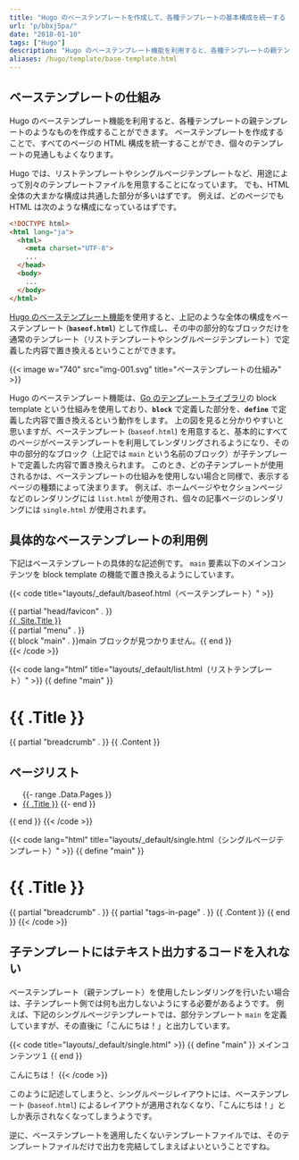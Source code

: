 ```yaml
---
title: "Hugo のベーステンプレートを作成して、各種テンプレートの基本構成を統一する (baseof.html)"
url: "p/bbxj5pa/"
date: "2018-01-10"
tags: ["Hugo"]
description: "Hugo のベーステンプレート機能を利用すると、各種テンプレートの親テンプレートのようなものを作成することができます。ベーステンプレートを作成することで、すべてのページの HTML 構成を統一することができ、個々のテンプレートの見通しもよくなります。"
aliases: /hugo/template/base-template.html
---
```


ベーステンプレートの仕組み
----

Hugo のベーステンプレート機能を利用すると、各種テンプレートの親テンプレートのようなものを作成することができます。
ベーステンプレートを作成することで、すべてのページの HTML 構成を統一することができ、個々のテンプレートの見通しもよくなります。

Hugo では、リストテンプレートやシングルページテンプレートなど、用途によって別々のテンプレートファイルを用意することになっています。
でも、HTML 全体の大まかな構成は共通した部分が多いはずです。
例えば、どのページでも HTML は次のような構成になっているはずです。

```html
<!DOCTYPE html>
<html lang="ja">
  <html>
    <meta charset="UTF-8">
    ...
  </head>
  <body>
    ...
  </body>
</html>
```

[Hugo のベーステンプレート機能](https://gohugo.io/templates/base/)を使用すると、上記のような全体の構成をベーステンプレート (__`baseof.html`__) として作成し、その中の部分的なブロックだけを通常のテンプレート（リストテンプレートやシングルページテンプレート）で定義した内容で置き換えるということができます。

{{< image w="740" src="img-001.svg" title="ベーステンプレートの仕組み" >}}

Hugo のベーステンプレート機能は、[Go のテンプレートライブラリ](https://golang.org/pkg/text/template/)の block template という仕組みを使用しており、__`block`__ で定義した部分を、__`define`__ で定義した内容で置き換えるという動作をします。
上の図を見ると分かりやすいと思いますが、ベーステンプレート (`baseof.html`) を用意すると、基本的にすべてのページがベーステンプレートを利用してレンダリングされるようになり、その中の部分的なブロック（上記では `main` という名前のブロック）が子テンプレートで定義した内容で置き換えられます。
このとき、どの子テンプレートが使用されるかは、ベーステンプレートの仕組みを使用しない場合と同様で、表示するページの種類によって決まります。
例えば、ホームページやセクションページなどのレンダリングには `list.html` が使用され、個々の記事ページのレンダリングには `single.html` が使用されます。


具体的なベーステンプレートの利用例
----

下記はベーステンプレートの具体的な記述例です。
`main` 要素以下のメインコンテンツを block template の機能で置き換えるようにしています。

{{< code title="layouts/_default/baseof.html（ベーステンプレート）" >}}
<!DOCTYPE html>
<html lang="{{ .Site.LanguageCode }}">
<head>
  <meta charset="UTF-8">
  <meta name="viewport" content="width=device-width,initial-scale=1.0">
  <link rel="stylesheet" href="{{ "assets/css/main.css" | relURL }}">
  <title>{{ if not .IsHome }}{{ .Title }}｜{{ end }}{{ .Site.Title }}</title>
  {{ partial "head/favicon" . }}
</head>
<body>
  <div id="root">
    <div id="pageTitle"><a href="{{ "/" | relURL }}">{{ .Site.Title }}</a></div>
    {{ partial "menu" . }}
    <main id="main">
      {{ block "main" . }}main ブロックが見つかりません。{{ end }}
    </main>
  </div>
</body>
</html>
{{< /code >}}

{{< code lang="html" title="layouts/_default/list.html（リストテンプレート）" >}}
{{ define "main" }}
  <h1>{{ .Title }}</h1>
  {{ partial "breadcrumb" . }}
  {{ .Content }}

  <h2>ページリスト</h2>
  <ul>
    {{- range .Data.Pages }}
      <li><a href="{{ .RelPermalink }}">{{ .Title }}</a>
    {{- end }}
  </ul>
{{ end }}
{{< /code >}}

{{< code lang="html" title="layouts/_default/single.html（シングルページテンプレート）" >}}
{{ define "main" }}
  <h1>{{ .Title }}</h1>
  {{ partial "breadcrumb" . }}
  {{ partial "tags-in-page" . }}
  {{ .Content }}
{{ end }}
{{< /code >}}


子テンプレートにはテキスト出力するコードを入れない
----

ベーステンプレート（親テンプレート）を使用したレンダリングを行いたい場合は、子テンプレート側では何も出力しないようにする必要があるようです。
例えば、下記のシングルページテンプレートでは、部分テンプレート `main` を定義していますが、その直後に「こんにちは！」と出力しています。

{{< code title="layouts/_default/single.html" >}}
{{ define "main" }}
  メインコンテンツ１
{{ end }}

こんにちは！
{{< /code >}}

このように記述してしまうと、シングルページレイアウトには、ベーステンプレート (`baseof.html`) によるレイアウトが適用されなくなり、「こんにちは！」としか表示されなくなってしまうようです。

逆に、ベーステンプレートを適用したくないテンプレートファイルでは、そのテンプレートファイルだけで出力を完結してしまえばよいということですね。

